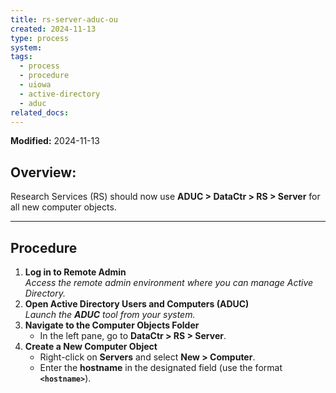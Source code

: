 ```yaml
---
title: rs-server-aduc-ou
created: 2024-11-13
type: process
system: 
tags:
  - process
  - procedure
  - uiowa
  - active-directory
  - aduc
related_docs:
---
```

**Modified:** 2024-11-13

## **Overview:**  
Research Services (RS) should now use **ADUC > DataCtr > RS > Server** for all new computer objects.

---

## **Procedure**

1. **Log in to Remote Admin**  
    *Access the remote admin environment where you can manage Active Directory.*
2. **Open Active Directory Users and Computers (ADUC)**  
    *Launch the **ADUC** tool from your system.*
3. **Navigate to the Computer Objects Folder**
	- In the left pane, go to **DataCtr > RS > Server**.
1. **Create a New Computer Object**
    - Right-click on **Servers** and select **New > Computer**.
    - Enter the **hostname** in the designated field (use the format **`<hostname>`**).
